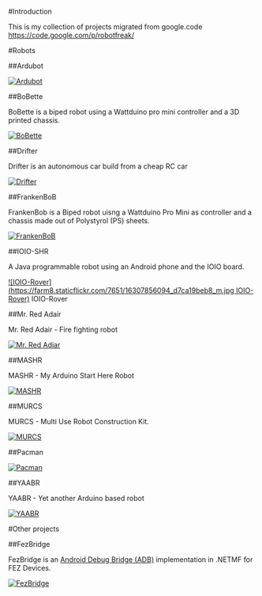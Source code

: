 #Introduction

This is my collection of projects migrated from google.code https://code.google.com/p/robotfreak/

#Robots 

##Ardubot

[![Ardubot](http://farm3.static.flickr.com/2700/4032469329_bb50e8edd0_m.jpg)](https://github.com/robotfreak/robotfreak/tree/master/ardubot)

##BoBette

BoBette is a biped robot using a Wattduino pro mini controller and a 3D printed chassis. 

[![BoBette](https://farm8.staticflickr.com/7649/16310389023_fe9cec09c5_m.jpg)](https://github.com/robotfreak/robotfreak/tree/master/BoBette)

##Drifter

Drifter is an autonomous car build from a cheap RC car

[![Drifter](https://farm8.staticflickr.com/7633/16723420917_930f9f59ae_m.jpg)](https://github.com/robotfreak/robotfreak/tree/master/drifter)

##FrankenBoB

FrankenBob is a Biped robot uisng a Wattduino Pro Mini as controller and a chassis made out of Polystyrol (PS) sheets.

[![FrankenBoB](https://farm9.staticflickr.com/8745/16904592476_468dfd8e70_m.jpg)](https://github.com/robotfreak/robotfreak/tree/master/FrankenBoB)

##IOIO-SHR

A Java programmable robot using an Android phone and the IOIO board.

[![IOIO-Rover](https://farm8.staticflickr.com/7651/16307856094_d7ca19beb8_m.jpg IOIO-Rover)](https://github.com/robotfreak/robotfreak/tree/master/ioio) IOIO-Rover

##Mr. Red Adair

Mr. Red Adair - Fire fighting robot

[![Mr. Red Adiar](http://farm4.static.flickr.com/3385/3625798875_de5cfa762b_m.jpg)](https://github.com/robotfreak/robotfreak/tree/master/mr-red-adair)

##MASHR

MASHR - My Arduino Start Here Robot

[![MASHR](http://farm5.static.flickr.com/4084/5148959554_05b57b52d0_m.jpg)](https://github.com/robotfreak/robotfreak/tree/master/mashr)

##MURCS

MURCS - Multi Use Robot Construction Kit.

[![MURCS](https://farm9.staticflickr.com/8727/16723328037_8c0374fb05_m.jpg)](https://github.com/robotfreak/robotfreak/tree/master/murcs)

##Pacman

[![Pacman](http://farm5.static.flickr.com/4154/4956103079_8ecfbc5cb6_m_d.jpg)](https://github.com/robotfreak/robotfreak/tree/master/pacman)

##YAABR

YAABR - Yet another Arduino based robot

[![YAABR](http://farm4.static.flickr.com/3610/3402658784_bc90f98224_m.jpg)](https://github.com/robotfreak/robotfreak/tree/master/yaabr)

#Other projects

##FezBridge

FezBridge is an [Android Debug Bridge (ADB)](http://developer.android.com/guide/developing/tools/adb.html) implementation in .NETMF for FEZ Devices.

[![FezBridge](https://farm8.staticflickr.com/7608/16904175826_a844a4b747_m.jpg)](https://github.com/robotfreak/robotfreak/tree/master/fez-bridge)
